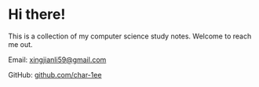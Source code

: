 # Hi there!

This is a collection of my computer science study notes. Welcome to reach me out.&#x20;

Email: [xingjianli59@gmail.com](mailto:xingjianli59@gmail.com)

GitHub: [github.com/char-1ee](https://github.com/char-1ee)
